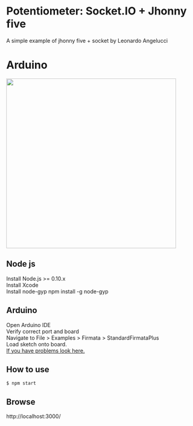 
# Potentiometer: Socket.IO + Jhonny five
A simple example of jhonny five + socket by Leonardo Angelucci

# Arduino 
<img src="http://johnny-five.io/img/breadboard/potentiometer.png" width="450">


## Node js
Install Node.js >= 0.10.x <br />
Install Xcode<br />
Install node-gyp npm install -g node-gyp<br />

## Arduino
Open Arduino IDE<br />
Verify correct port and board<br />
Navigate to File > Examples > Firmata > StandardFirmataPlus<br />
Load sketch onto board.<br />
<a href="https://www.youtube.com/watch?v=2L8YYJpfuvE">If you have problems look here.</a>

## How to use
```
$ npm start
```
## Browse
http://localhost:3000/


